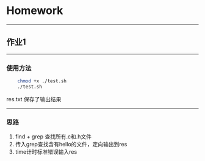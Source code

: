 # Homework

---

## 作业1

---

### 使用方法
```bash
    chmod +x ./test.sh
    ./test.sh
```

res.txt 保存了输出结果

---

### 思路
1. find + grep 查找所有.c和.h文件
2. 传入grep查找含有hello的文件，定向输出到res
3. time计时标准错误输入res
